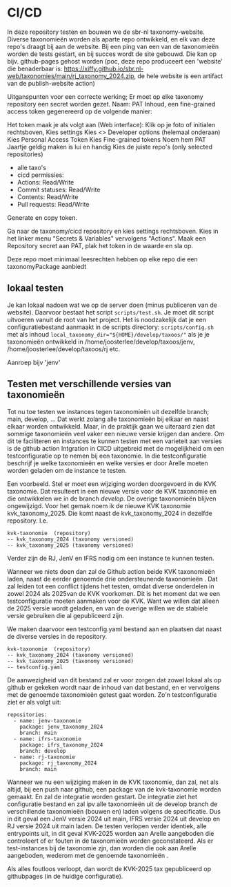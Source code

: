 # CI/CD

In deze repository testen en bouwen we de sbr-nl taxonomy-website.
Diverse taxonomieën  worden als aparte repo ontwikkeld, en elk van deze repo's draagt bij aan de website.
Bij een ping van een van de taxonomieën  worden de tests gestart, en bij succes wordt de site gebouwd.
Die kan op bijv. github-pages gehost worden (poc, deze repo produceert een 'website' die benaderbaar is: https://xiffy.github.io/sbr.nl-web/taxonomies/main/rj_taxonomy_2024.zip, de hele website is een artifact van de publish-website action)

Uitganspunten voor een correcte werking;
Er moet op elke taxonomy repository een secret worden gezet.
Naam: PAT
Inhoud, een fine-grained access token gegenereerd op de volgende manier:

Het token maak je als volgt aan (Web interface):
Klik op je foto of initialen rechtsboven,
Kies settings 
Kies <> Developer options (helemaal onderaan)
Kies Personal Access Token
Kies Fine-grained tokens
Noem hem PAT
Jaartje geldig maken is lui en handig
Kies de juiste repo's (only selected repositories)
- alle taxo's
- cicd
permissies:
- Actions: Read/Write
- Commit statuses: Read/Write
- Contents: Read/Write
- Pull requests: Read/Write

Generate en copy token.

Ga naar de taxonomy/cicd repository en kies settings rechtsboven. Kies in het linker menu "Secrets & Variables" vervolgens "Actions". Maak een Repository secret aan 
PAT, plak het token in de waarde en sla op. 

Deze repo moet minimaal leesrechten hebben op elke repo die een taxonomyPackage aanbiedt

## lokaal testen
Je kan lokaal nadoen wat we op de server doen (minus publiceren van de website). Daarvoor bestaat het script `scripts/test.sh`. Je moet dit script uitvoeren vanuit de root van het project. Het is noodzakelijk dat je een configuratiebestand aanmaakt in de scripts directory: `scripts/config.sh` met als inhoud `local_taxonomy_dir="${HOME}/develop/taxoos/"` als je je taxonomieën  ontwikkeld in /home/joosterlee/develop/taxoos/jenv, /home/joosterlee/develop/taxoos/rj etc.

Aanroep bijv 'jenv' 

## Testen met verschillende versies van taxonomieën 

Tot nu toe testen we instances tegen taxonomieën  uit dezelfde branch; main, develop, ...
Dat werkt zolang alle taxonomieën  bij elkaar en naast elkaar worden ontwikkeld. Maar, in de praktijk gaan we uiteraard zien dat sommige taxonomieën  veel vaker een nieuwe versie krijgen dan andere. 
Om dit te faciliteren en instances te kunnen testen met een varieteit aan versies is de github action Intgration in CICD uitgebreid met de mogelijkheid om een testconfiguratie op te nemen bij een taxonomie. In die testconfiguratie beschrijf je welke taxonomieën  en welke versies er door Arelle moeten worden geladen om de instance te testen.

Een voorbeeld.
Stel er moet een wijziging worden doorgevoerd in de KVK taxonomie. Dat resulteert in een nieuwe versie voor de KVK taxonomie en die ontwikkelen we in de branch _develop_. De overige taxonomieën  blijven ongewijzigd. Voor het gemak noem ik de nieuwe KVK taxonomie kvk_taxonomy_2025. Die komt naast de kvk_taxonomy_2024 in dezelfde repository. I.e.

    kvk-taxonomie  (repository)
    -- kvk_taxonomy_2024 (taxonomy versioned)
    -- kvk_taxonomy_2025 (taxonomy versioned)
    
Verder zijn de RJ, JenV en IFRS nodig om een instance te kunnen testen. 

Wanneer we niets doen dan zal de Github action beide KVK taxonomieën  laden, naast de eerder genoemde drie ondersteunende taxonomieën . Dat zal leiden tot een conflict tijdens het testen, omdat diverse onderdelen in zowel 2024 als 2025van de KVK voorkomen. 
Dit is het moment dat we een testconfiguratie moeten aanmaken voor de KVK.  Want we willen dat alleen de 2025 versie wordt geladen, en van de overige willen we de stabiele versie gebruiken die al gepubliceerd zijn.

We maken daarvoor een testconfig.yaml bestand aan en plaatsen dat naast de diverse versies in de repository. 


    kvk-taxonomie  (repository)
    -- kvk_taxonomy_2024 (taxonomy versioned)
    -- kvk_taxonomy_2025 (taxonomy versioned)
    -- testconfig.yaml
    
De aanwezigheid van dit bestand zal er voor zorgen dat zowel lokaal als op github er gekeken wordt naar de inhoud van dat bestand, en er vervolgens met de genoemde taxonomieën  getest gaat worden.
Zo'n testconfiguratie ziet er als volgt uit:

    repositories:
      - name: jenv-taxonomie
        package: jenv_taxonomy_2024
        branch: main
      - name: ifrs-taxonomie
        package: ifrs_taxonomy_2024
        branch: develop
      - name: rj-taxonomie
        package: rj_taxonomy_2024
        branch: main

Wanneer we nu een wijziging maken in de KVK taxonomie, dan zal, net als altijd, bij een push naar github, een package van de kvk-taxonomie worden gemaakt. En zal de integratie worden gestart. De integratie ziet het configuratie bestand en zal ipv alle taxonomieën  uit de develop branch de verschillende taxonomieën  (bouwen en) laden volgens de specificatie. Dus in dit geval een JenV versie 2024 uit main, IFRS versie 2024 uit develop en RJ versie 2024 uit main laden.
De testen verlopen verder identiek, alle entrypoints uit, in dit geval KVK-2025 worden aan Arelle aangeboden die controleert of er fouten in de taxonomieën  worden geconstateerd. Als er test-instances bij de taxonomie zjn, dan worden die ook aan Arelle aangeboden, wederom met de genoemde taxonomieën . 

Als alles foutloos verloopt, dan wordt de KVK-2025 tax gepubliceerd op githubpages (in de huidige configuratie). 



